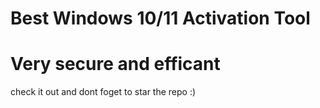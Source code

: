 # Best Windows 10/11 Activation Tool
# Very secure and efficant
check it out and dont foget to star the repo :)
